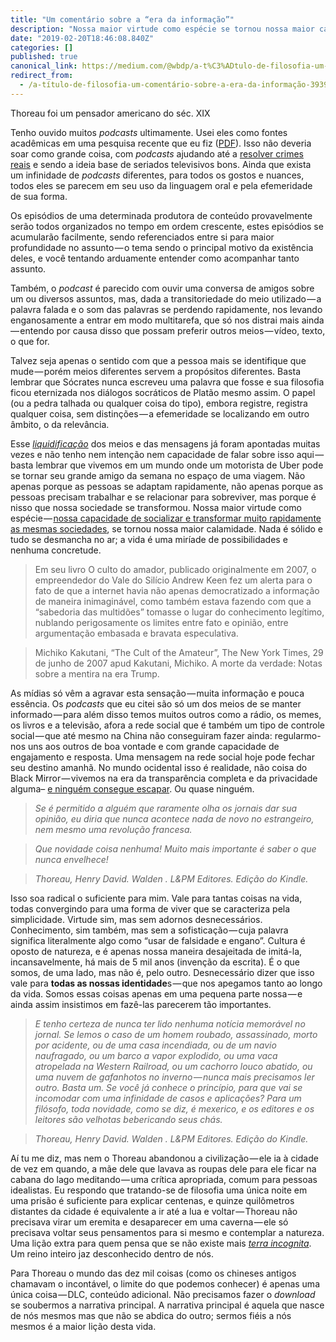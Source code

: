 ```yaml
---
title: "Um comentário sobre a “era da informação”"
description: "Nossa maior virtude como espécie se tornou nossa maior calamidade."
date: "2019-02-20T18:46:08.840Z"
categories: []
published: true
canonical_link: https://medium.com/@wbdp/a-t%C3%ADtulo-de-filosofia-um-coment%C3%A1rio-sobre-a-era-da-informa%C3%A7%C3%A3o-39397fca55f8
redirect_from:
  - /a-título-de-filosofia-um-comentário-sobre-a-era-da-informação-39397fca55f8
---
```


Thoreau foi um pensador americano do séc. XIX

Tenho ouvido muitos _podcasts_ ultimamente. Usei eles como fontes acadêmicas em uma pesquisa recente que eu fiz ([PDF](https://eva.faespe.org.br/anais/!default/impressao-pdf.php?r=NTA4&i=Mjg3MA==&p=L0FycXVpdm9zL2NvcnJpZ2lkb3MvNTc2LTI4NzAucGRm&v=MA==&d=SQ==&cache=1550686875)). Isso não deveria soar como grande coisa, com _podcasts_ ajudando até a [resolver crimes reais](https://www.bbc.com/portuguese/geral-45502554) e sendo a ideia base de seriados televisivos bons. Ainda que exista um infinidade de _podcasts_ diferentes, para todos os gostos e nuances, todos eles se parecem em seu uso da linguagem oral e pela efemeridade de sua forma.

Os episódios de uma determinada produtora de conteúdo provavelmente serão todos organizados no tempo em ordem crescente, estes episódios se acumularão facilmente, sendo referenciados entre si para maior profundidade no assunto — o tema sendo o principal motivo da existência deles, e você tentando arduamente entender como acompanhar tanto assunto.

Também, o _podcast_ é parecido com ouvir uma conversa de amigos sobre um ou diversos assuntos, mas, dada a transitoriedade do meio utilizado — a palavra falada e o som das palavras se perdendo rapidamente, nos levando enganosamente a entrar em modo multitarefa, que só nos distrai mais ainda — entendo por causa disso que possam preferir outros meios — vídeo, texto, o que for.

Talvez seja apenas o sentido com que a pessoa mais se identifique que mude — porém meios diferentes servem a propósitos diferentes. Basta lembrar que Sócrates nunca escreveu uma palavra que fosse e sua filosofia ficou eternizada nos diálogos socráticos de Platão mesmo assim. O papel (ou a pedra talhada ou qualquer coisa do tipo), embora registre, registra qualquer coisa, sem distinções — a efemeridade se localizando em outro âmbito, o da relevância.

Esse [_liquidificação_](https://www.youtube.com/watch?v=LcHTeDNIarU) dos meios e das mensagens já foram apontadas muitas vezes e não tenho nem intenção nem capacidade de falar sobre isso aqui — basta lembrar que vivemos em um mundo onde um motorista de Uber pode se tornar seu grande amigo da semana no espaço de uma viagem. Não apenas porque as pessoas se adaptam rapidamente, não apenas porque as pessoas precisam trabalhar e se relacionar para sobreviver, mas porque é nisso que nossa sociedade se transformou. Nossa maior virtude como espécie — [nossa capacidade de socializar e transformar muito rapidamente as mesmas sociedades](https://www.ted.com/talks/yuval_noah_harari_what_explains_the_rise_of_humans?language=pt-br), se tornou nossa maior calamidade. Nada é sólido e tudo se desmancha no ar; a vida é uma miríade de possibilidades e nenhuma concretude.

> Em seu livro O culto do amador, publicado originalmente em 2007, o empreendedor do Vale do Silício Andrew Keen fez um alerta para o fato de que a internet havia não apenas democratizado a informação de maneira inimaginável, como também estava fazendo com que a “sabedoria das multidões” tomasse o lugar do conhecimento legítimo, nublando perigosamente os limites entre fato e opinião, entre argumentação embasada e bravata especulativa.

> Michiko Kakutani, “The Cult of the Amateur”, The New York Times, 29 de junho de 2007 apud Kakutani, Michiko. A morte da verdade: Notas sobre a mentira na era Trump.

As mídias só vêm a agravar esta sensação — muita informação e pouca essência. Os _podcasts_ que eu citei são só um dos meios de se manter informado — para além disso temos muitos outros como a rádio, os memes, os livros e a televisão, afora a rede social que é também um tipo de controle social — que até mesmo na China não conseguiram fazer ainda: regularmo-nos uns aos outros de boa vontade e com grande capacidade de engajamento e resposta. Uma mensagem na rede social hoje pode fechar seu destino amanhã. No mundo ocidental isso é realidade, não coisa do Black Mirror — vivemos na era da transparência completa e da privacidade alguma– [e ninguém consegue escapar](https://g1.globo.com/economia/tecnologia/noticia/2019/02/08/jeff-bezos-dono-da-amazon-acusa-tabloide-de-utilizar-fotos-intimas-para-chantagea-lo.ghtml). Ou quase ninguém.

> _Se é permitido a alguém que raramente olha os jornais dar sua opinião, eu diria que nunca acontece nada de novo no estrangeiro, nem mesmo uma revolução francesa._

> _Que novidade coisa nenhuma! Muito mais importante é saber o que nunca envelhece!_

> _Thoreau, Henry David. Walden . L&PM Editores. Edição do Kindle._

Isso soa radical o suficiente para mim. Vale para tantas coisas na vida, todas convergindo para uma forma de viver que se caracteriza pela simplicidade. Virtude sim, mas sem adornos desnecessários. Conhecimento, sim também, mas sem a sofisticação — cuja palavra significa literalmente algo como “usar de falsidade e engano”. Cultura é oposto de natureza, e é apenas nossa maneira desajeitada de imitá-la, incansavelmente, há mais de 5 mil anos (invenção da escrita). É o que somos, de uma lado, mas não é, pelo outro. Desnecessário dizer que isso vale para **todas as nossas identidade**s — que nos apegamos tanto ao longo da vida. Somos essas coisas apenas em uma pequena parte nossa — e ainda assim insistimos em fazê-las parecerem tão importantes.

> _E tenho certeza de nunca ter lido nenhuma notícia memorável no jornal. Se lemos o caso de um homem roubado, assassinado, morto por acidente, ou de uma casa incendiada, ou de um navio naufragado, ou um barco a vapor explodido, ou uma vaca atropelada na Western Railroad, ou um cachorro louco abatido, ou uma nuvem de gafanhotos no inverno — nunca mais precisamos ler outro. Basta um. Se você já conhece o princípio, para que vai se incomodar com uma infinidade de casos e aplicações? Para um filósofo, toda novidade, como se diz, é mexerico, e os editores e os leitores são velhotas bebericando seus chás._

> _Thoreau, Henry David. Walden . L&PM Editores. Edição do Kindle._

Aí tu me diz, mas nem o Thoreau abandonou a civilização — ele ia à cidade de vez em quando, a mãe dele que lavava as roupas dele para ele ficar na cabana do lago meditando — uma crítica apropriada, comum para pessoas idealistas. Eu respondo que tratando-se de filosofia uma única noite em uma prisão é suficiente para explicar centenas, e quinze quilômetros distantes da cidade é equivalente a ir até a lua e voltar — Thoreau não precisava virar um eremita e desaparecer em uma caverna — ele só precisava voltar seus pensamentos para si mesmo e contemplar a natureza. Uma lição extra para quem pensa que se não existe mais [_terra incognita_](https://pt.wikipedia.org/wiki/Terra_incognita). Um reino inteiro jaz desconhecido dentro de nós.

Para Thoreau o mundo das dez mil coisas (como os chineses antigos chamavam o incontável, o limite do que podemos conhecer) é apenas uma única coisa — DLC, conteúdo adicional. Não precisamos fazer o _download_ se soubermos a narrativa principal. A narrativa principal é aquela que nasce de nós mesmos mas que não se abdica do outro; sermos fiéis a nós mesmos é a maior lição desta vida.
